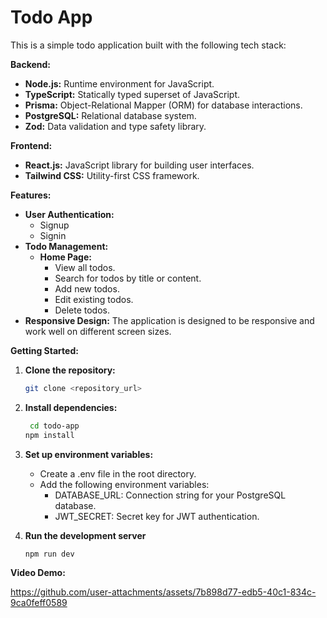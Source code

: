 # Todo App

This is a simple todo application built with the following tech stack:

**Backend:**

* **Node.js:** Runtime environment for JavaScript.
* **TypeScript:** Statically typed superset of JavaScript.
* **Prisma:** Object-Relational Mapper (ORM) for database interactions.
* **PostgreSQL:** Relational database system.
* **Zod:** Data validation and type safety library.

**Frontend:**

* **React.js:** JavaScript library for building user interfaces.
* **Tailwind CSS:** Utility-first CSS framework.

**Features:**

* **User Authentication:**
    * Signup
    * Signin
* **Todo Management:**
    * **Home Page:**
        * View all todos.
        * Search for todos by title or content.
        * Add new todos.
        * Edit existing todos.
        * Delete todos.
* **Responsive Design:** The application is designed to be responsive and work well on different screen sizes.

**Getting Started:**

1. **Clone the repository:**
   ```bash
   git clone <repository_url>

2. **Install dependencies:**
   ```bash
    cd todo-app
   npm install

3. **Set up environment variables:**
   * Create a .env file in the root directory.
   * Add the following environment variables:
      * DATABASE_URL: Connection string for your PostgreSQL database.
      * JWT_SECRET: Secret key for JWT authentication.

4. **Run the development server**
   ```bash
   npm run dev
**Video Demo:**


https://github.com/user-attachments/assets/7b898d77-edb5-40c1-834c-9ca0feff0589


